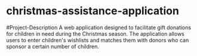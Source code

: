 # christmas-assistance-application

#Project-Description
A web application designed to facilitate gift donations for children in need during the Christmas season.  The application allows users to enter children's wishlists and matches them with donors who can  sponsor a certain number of children.
